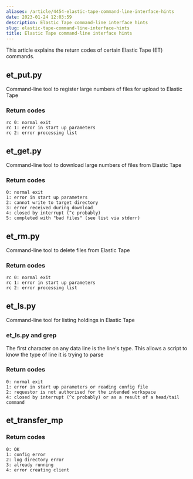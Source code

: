 ```yaml
---
aliases: /article/4454-elastic-tape-command-line-interface-hints
date: 2023-01-24 12:03:59
description: Elastic Tape command-line interface hints
slug: elastic-tape-command-line-interface-hints
title: Elastic Tape command-line interface hints
---
```


This article explains the return codes of certain Elastic Tape (ET) commands.

## et_put.py

Command-line tool to register large numbers of files for upload to Elastic
Tape

### Return codes

    
    
    rc 0: normal exit    
    rc 1: error in start up parameters    
    rc 2: error processing list
    

## et_get.py

Command-line tool to download large numbers of files from Elastic Tape

### Return codes

    
    
    0: normal exit    
    1: error in start up parameters    
    2: cannot write to target directory    
    3: error received during download    
    4: closed by interrupt (^c probably)    
    5: completed with "bad files" (see list via stderr)
    

## et_rm.py

Command-line tool to delete files from Elastic Tape

### Return codes

    
    
    rc 0: normal exit    
    rc 1: error in start up parameters    
    rc 2: error processing list
    

## et_ls.py

Command-line tool for listing holdings in Elastic Tape

### et_ls.py and grep

The first character on any data line is the line's type. This allows a script
to know the type of line it is trying to parse

### Return codes

    
    
    0: normal exit    
    1: error in start up parameters or reading config file    
    2: requestor is not authorised for the intended workspace    
    4: closed by interrupt (^c probably) or as a result of a head/tail command
    

## et_transfer_mp

### Return codes

    
    
    0: OK    
    1: config error    
    2: log directory error   
    3: already running    
    4: error creating client
    


